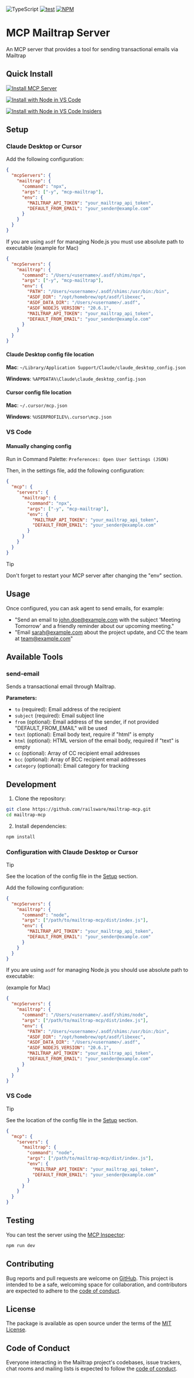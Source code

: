 ![TypeScript](https://img.shields.io/npm/types/mailtrap?logo=typescript&logoColor=white&label=%20)
[![test](https://github.com/railsware/mailtrap-mcp/actions/workflows/main.yml/badge.svg)](https://github.com/railsware/mailtrap-mcp/actions/workflows/main.yml)
[![NPM](https://shields.io/npm/v/mcp-mailtrap?logo=npm&logoColor=white)](https://www.npmjs.com/package/mcp-mailtrap)

# MCP Mailtrap Server

An MCP server that provides a tool for sending transactional emails via Mailtrap

## Quick Install

[![Install MCP Server](https://cursor.com/deeplink/mcp-install-dark.svg)](https://cursor.com/install-mcp?name=mailtrap&config=eyJjb21tYW5kIjoibnB4IC15IG1jcC1tYWlsdHJhcCIsImVudiI6eyJNQUlMVFJBUF9BUElfVE9LRU4iOiJ5b3VyX21haWx0cmFwX2FwaV90b2tlbiIsIkRFRkFVTFRfRlJPTV9FTUFJTCI6InlvdXJfc2VuZGVyQGV4YW1wbGUuY29tIn19)

[![Install with Node in VS Code](https://img.shields.io/badge/VS_Code-Node-0098FF?style=flat-square&logo=visualstudiocode&logoColor=white)](https://insiders.vscode.dev/redirect/mcp/install?name=mailtrap-email&config=%7B%22command%22%3A%22npx%22%2C%22args%22%3A%5B%22-y%22%2C%22mcp-mailtrap%22%5D%2C%22env%22%3A%7B%22MAILTRAP_API_TOKEN%22%3A%22%24%7Binput%3AmailtrapApiToken%7D%22%2C%22DEFAULT_FROM_EMAIL%22%3A%22%24%7Binput%3AsenderEmail%7D%22%7D%7D&inputs=%5B%7B%22type%22%3A%22promptString%22%2C%22id%22%3A%22mailtrapApiToken%22%2C%22description%22%3A%22Mailtrap+API+Token%22%2C%22password%22%3Atrue%7D%2C%7B%22type%22%3A%22promptString%22%2C%22id%22%3A%22senderEmail%22%2C%22description%22%3A%22Sender+Email+Address%22%7D%5D)

[![Install with Node in VS Code Insiders](https://img.shields.io/badge/VS_Code_Insiders-Node-24bfa5?style=flat-square&logo=visualstudiocode&logoColor=white)](https://insiders.vscode.dev/redirect/mcp/install?name=mailtrap-email&config=%7B%22command%22%3A%22npx%22%2C%22args%22%3A%5B%22-y%22%2C%22mcp-mailtrap%22%5D%2C%22env%22%3A%7B%22MAILTRAP_API_TOKEN%22%3A%22%24%7Binput%3AmailtrapApiToken%7D%22%2C%22DEFAULT_FROM_EMAIL%22%3A%22%24%7Binput%3AsenderEmail%7D%22%7D%7D&inputs=%5B%7B%22type%22%3A%22promptString%22%2C%22id%22%3A%22mailtrapApiToken%22%2C%22description%22%3A%22Mailtrap+API+Token%22%2C%22password%22%3Atrue%7D%2C%7B%22type%22%3A%22promptString%22%2C%22id%22%3A%22senderEmail%22%2C%22description%22%3A%22Sender+Email+Address%22%7D%5D&quality=insiders)


## Setup

### Claude Desktop or Cursor

Add the following configuration:

```json
{
  "mcpServers": {
    "mailtrap": {
      "command": "npx",
      "args": ["-y", "mcp-mailtrap"],
      "env": {
        "MAILTRAP_API_TOKEN": "your_mailtrap_api_token",
        "DEFAULT_FROM_EMAIL": "your_sender@example.com"
      }
    }
  }
}
```

If you are using `asdf` for managing Node.js you must use absolute path to executable (example for Mac)

```json
{
  "mcpServers": {
    "mailtrap": {
      "command": "/Users/<username>/.asdf/shims/npx",
      "args": ["-y", "mcp-mailtrap"],
      "env": {
        "PATH": "/Users/<username>/.asdf/shims:/usr/bin:/bin",
        "ASDF_DIR": "/opt/homebrew/opt/asdf/libexec",
        "ASDF_DATA_DIR": "/Users/<username>/.asdf",
        "ASDF_NODEJS_VERSION": "20.6.1",
        "MAILTRAP_API_TOKEN": "your_mailtrap_api_token",
        "DEFAULT_FROM_EMAIL": "your_sender@example.com"
      }
    }
  }
}
```

#### Claude Desktop config file location

**Mac**: `~/Library/Application Support/Claude/claude_desktop_config.json`

**Windows**: `%APPDATA%\Claude\claude_desktop_config.json`

#### Cursor config file location

**Mac**: `~/.cursor/mcp.json`

**Windows**: `%USERPROFILE%\.cursor\mcp.json`

### VS Code




#### Manually changing config

Run in Command Palette: `Preferences: Open User Settings (JSON)`

Then, in the settings file, add the following configuration:

```json
{
  "mcp": {
    "servers": {
      "mailtrap": {
        "command": "npx",
        "args": ["-y", "mcp-mailtrap"],
        "env": {
          "MAILTRAP_API_TOKEN": "your_mailtrap_api_token",
          "DEFAULT_FROM_EMAIL": "your_sender@example.com"
        }
      }
    }
  }
}
```

> [!TIP]
> Don't forget to restart your MCP server after changing the "env" section.

## Usage

Once configured, you can ask agent to send emails, for example:

- "Send an email to john.doe@example.com with the subject 'Meeting Tomorrow' and a friendly reminder about our upcoming meeting."
- "Email sarah@example.com about the project update, and CC the team at team@example.com"

## Available Tools

### send-email

Sends a transactional email through Mailtrap.

**Parameters:**

- `to` (required): Email address of the recipient
- `subject` (required): Email subject line
- `from` (optional): Email address of the sender, if not provided "DEFAULT_FROM_EMAIL" will be used
- `text` (optional): Email body text, require if "html" is empty
- `html` (optional): HTML version of the email body, required if "text" is empty
- `cc` (optional): Array of CC recipient email addresses
- `bcc` (optional): Array of BCC recipient email addresses
- `category` (optional): Email category for tracking

## Development

1. Clone the repository:

```bash
git clone https://github.com/railsware/mailtrap-mcp.git
cd mailtrap-mcp
```

2. Install dependencies:

```bash
npm install
```

### Configuration with Claude Desktop or Cursor

> [!TIP]
> See the location of the config file in the [Setup](#setup) section.

Add the following configuration:

```json
{
  "mcpServers": {
    "mailtrap": {
      "command": "node",
      "args": ["/path/to/mailtrap-mcp/dist/index.js"],
      "env": {
        "MAILTRAP_API_TOKEN": "your_mailtrap_api_token",
        "DEFAULT_FROM_EMAIL": "your_sender@example.com"
      }
    }
  }
}
```

If you are using `asdf` for managing Node.js you should use absolute path to executable:

(example for Mac)

```json
{
  "mcpServers": {
    "mailtrap": {
      "command": "/Users/<username>/.asdf/shims/node",
      "args": ["/path/to/mailtrap-mcp/dist/index.js"],
      "env": {
        "PATH": "/Users/<username>/.asdf/shims:/usr/bin:/bin",
        "ASDF_DIR": "/opt/homebrew/opt/asdf/libexec",
        "ASDF_DATA_DIR": "/Users/<username>/.asdf",
        "ASDF_NODEJS_VERSION": "20.6.1",
        "MAILTRAP_API_TOKEN": "your_mailtrap_api_token",
        "DEFAULT_FROM_EMAIL": "your_sender@example.com"
      }
    }
  }
}
```

### VS Code

> [!TIP]
> See the location of the config file in the [Setup](#setup) section.

```json
{
  "mcp": {
    "servers": {
      "mailtrap": {
        "command": "node",
        "args": ["/path/to/mailtrap-mcp/dist/index.js"],
        "env": {
          "MAILTRAP_API_TOKEN": "your_mailtrap_api_token",
          "DEFAULT_FROM_EMAIL": "your_sender@example.com"
        }
      }
    }
  }
}
```

## Testing

You can test the server using the [MCP Inspector](https://github.com/modelcontextprotocol/inspector):

```bash
npm run dev
```

## Contributing

Bug reports and pull requests are welcome on [GitHub](https://github.com/railsware/mailtrap-mcp). This project is intended to be a safe, welcoming space for collaboration, and contributors are expected to adhere to the [code of conduct](CODE_OF_CONDUCT.md).

## License

The package is available as open source under the terms of the [MIT License](https://opensource.org/licenses/MIT).

## Code of Conduct

Everyone interacting in the Mailtrap project's codebases, issue trackers, chat rooms and mailing lists is expected to follow the [code of conduct](CODE_OF_CONDUCT.md).
